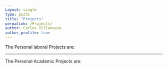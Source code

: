 ```yaml
---
Layout: single
type: posts
title: "Projects"
permalink: /Projects/
author: Carlos Villanueva
author_profile: true
---
```

The Personal laboral Projects are:
<hr>
The Personal Academic Projects are: